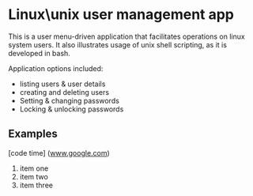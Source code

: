 # Linux\unix user management app

This is a user menu-driven application that facilitates operations on linux system users.
It also illustrates usage of unix shell scripting, as it is developed in bash.

Application options included:
* listing users & user details
* creating and deleting users
* Setting & changing passwords
* Locking & unlocking passwords

## Examples
[code time] (www.google.com)

1. item one
2. item two
3. item three
